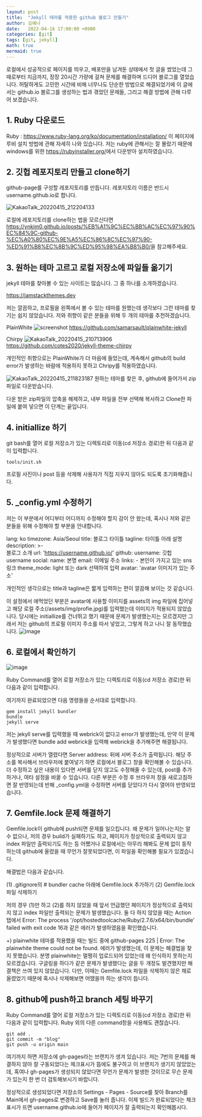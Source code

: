 ```yaml
---
layout: post
title:  "Jekyll 테마를 적용한 github 블로그 만들기"
author: 김예나
date:   2022-04-16 17:00:00 +0900
categories: [git]
tags: [git, jekyll]
math: true
mermaid: true
---
```

  

로컬에서 성공적으로 페이지를 띄우고, 배포만을 남겨둔 상태에서 첫 글을 썼었는데 그때로부터 지금까지, 장장 20시간 가량에 걸쳐 문제를 해결하며 드디어 블로그를 열었습니다. 허탈하게도 고민한 시간에 비해 너무나도 단순한 방법으로 해결되었기에 이 글에서는 github.io 블로그를 생성하는 법과 겪었던 문제들, 그리고 해결 방법에 관해 다루어 보겠습니다.


## 1\. Ruby 다운로드


Ruby : <https://www.ruby-lang.org/ko/documentation/installation/>
이 페이지에 루비 설치 방법에 관해 자세히 나와 있습니다. 저는 ruby에 관해서는 잘 몰랐기 때문에 windows를 위한 <https://rubyinstaller.org/>에서 다운받아 설치하였습니다.


## 2\. 깃헙 레포지토리 만들고 clone하기


github-page를 구성할 레포지토리를 만듭니다. 레포지토리 이름은 반드시 username.github.io로 합니다.

![KakaoTalk_20220415_212204133](https://user-images.githubusercontent.com/80688900/163570207-b54ae389-e39b-4049-94ce-4a92a0cd5f02.png)

로컬에 레포지토리를 clone하는 법을 모르신다면 <https://ynkim0.github.io/posts/%EB%A1%9C%EC%BB%AC%EC%97%90%EC%84%9C-github-%EC%A0%80%EC%9E%A5%EC%86%8C%EC%97%90-%ED%91%B8%EC%8B%9C%ED%95%98%EA%B8%B0/>을 참고해주세요.


## 3\. 원하는 테마 고르고 로컬 저장소에 파일들 옮기기


jekyll 테마를 찾아볼 수 있는 사이트는 많습니다. 그 중 하나를 소개하겠습니다.

<https://jamstackthemes.dev>

저는 깔끔하고, 프로필을 왼쪽에서 볼 수 있는 테마를 원했는데 생각보다 그런 테마를 찾기는 쉽지 않았습니다. 저와 취향이 같은 분들을 위해 두 개의 테마를 추천하겠습니다.


PlainWhite
![screenshot](https://user-images.githubusercontent.com/80688900/163569242-6ba32843-ee47-4e73-9ead-7bcce972318f.png)
<https://github.com/samarsault/plainwhite-jekyll>


Chirpy
![KakaoTalk_20220415_210713906](https://user-images.githubusercontent.com/80688900/163569173-c402b7f4-cb0c-4f8e-8d3b-b07cbc3a1446.png)
<https://github.com/cotes2020/jekyll-theme-chirpy>
  

개인적인 취향으로는 PlainWhite가 더 마음에 들었는데, 계속해서 github의 build error가 발생하는 바람에 적용하지 못하고 Chripy를 적용하였습니다.

![KakaoTalk_20220415_211823187](https://user-images.githubusercontent.com/80688900/163569831-7cb01b2b-9fc8-4eba-8b9f-278cec481593.png)
원하는 테마를 찾은 후, github에 들어가서 zip 파일로 다운받습니다.


다운 받은 zip파일의 압축을 해제하고, 내부 파일을 전부 선택해 복사하고 Clone한 파일에 붙여 넣으면 이 단계는 끝입니다.



## 4\. initiallize 하기


git bash를 열어 로컬 저장소가 있는 디렉토리로 이동(cd 저장소 경로)한 뒤 다음과 같이 입력합니다.

```
tools/init.sh
```
프로필 사진이나 post 등을 삭제해 사용자가 직접 지우지 않아도 되도록 초기화해줍니다.



## 5\. _config.yml 수정하기


저는 이 부분에서 어디부터 어디까지 수정해야 할지 감이 안 왔는데, 혹시나 저와 같은 분들을 위해 수정해야 할 부분을 안내합니다.

lang: ko
timezone: Asia/Seoul
title: 블로그 타이틀
tagline: 타이틀 아래 설명
description: >-                        
  블로그 소개
url: 'https://username.github.io/'
github:
  username: 깃헙 username
social:
  name: 본명
  email: 이메일 주소
  links: 
      - 본인이 가지고 있는 sns 링크
theme_mode:  light 또는 dark 선택하여 입력
avatar: 'avatar 이미지가 있는 주소'

개인적인 생각으로는 title과 tagline은 짧게 입력하는 편이 깔끔해 보이는 것 같습니다.

이 설정에서 애먹었던 부분은 avatar에 사용할 이미지를 assets의 img 파일에 집어넣고 해당 로컬 주소(/assets/img/profie.jpg)를 입력했는데 이미지가 적용되지 않았습니다. 당시에는 initiallize를 건너뛰고 했기 때문에 문제가 발생했는지는 모르겠지만 그래서 저는 github의 프로필 이미지 주소를 따서 넣었고, 그렇게 하고 나니 잘 동작했습니다.
![image](https://user-images.githubusercontent.com/80688900/163667180-c8d96f34-ee25-485b-b2bf-51ff9ba21169.png)


## 6\. 로컬에서 확인하기


![image](https://user-images.githubusercontent.com/80688900/163667447-dc5b3ecc-8af9-4466-8575-c685c8e8fb45.png)


Ruby Command를 열어 로컬 저장소가 있는 디렉토리로 이동(cd 저장소 경로)한 뒤 다음과 같이 입력합니다.

여기까지 완료되었으면 다음 명령들을 순서대로 입력합니다.

```
gem install jekyll bundler
bundle
jekyll serve
```

저는 jekyll serve를 입력했을 때 webrick이 없다고 error가 발생했는데, 만약 이 문제가 발생했다면 bundle add webrick을 입력해 webrick을 추가해주면 해결됩니다.

정상적으로 서버가 열렸다면 Server address: 뒤에 서버 주소가 출력됩니다. 해당 주소를 복사해서 브라우저에 붙여넣기 하면 로컬에서 블로그 창을 확인해볼 수 있습니다. 더 수정하고 싶은 내용이 있다면 서버를 닫지 않고도 수정해줄 수 있는데, post를 추가하거나, 여타 설정을 바꿀 수 있습니다. 다른 부분은 수정 후 브라우저 창을 새로고침하면 잘 반영되는데 반해 _config.yml을 수정하면 서버를 닫았다가 다시 열어야 반영되었습니다.


## 7\. Gemfile.lock 문제 해결하기


Gemfile.lock이 github에 push되면 문제를 일으킵니다. 왜 문제가 일어나는지는 알 수 없으나, 저의 경우 build가 실패하기도 하고, 페이지가 정상적으로 출력되지 않고 index 파일만 출력되기도 하는 등 어쨌거나 로컬에서는 아무리 해봐도 문제 없이 동작하는데 github에 올렸을 때 무언가 잘못되었다면, 이 파일을 확인해볼 필요가 있겠습니다.

해결법은 다음과 같습니다.

(1) .gitignore의 # bundler cache 아래에 Gemfile.lock 추가하기
(2) Gemfile.lock 파일 삭제하기

저의 경우 (1)만 하고 (2)를 하지 않았을 때 앞서 언급했던 페이지가 정상적으로 출력되지 않고 index 파일만 출력되는 문제가 발생했습니다. 둘 다 하지 않았을 때는 Action 탭에서 Error: The process '/opt/hostedtoolcache/Ruby/2.7.6/x64/bin/bundle' failed with exit code 16과 같은 에러가 발생하였음을 확인했습니다.

+) plainwhite 테마를 적용했을 때는 빌드 중에 github-pages 225 | Error:  The plainwhite theme could not be found. 에러가 발생했는데, 이 문제는 해결법을 찾지 못했습니다. 분명 plainwhite는 멀쩡히 업로드되어 있었는데 왜 인식하지 못하는지 모르겠습니다. 구글링을 하다가 같은 문제가 발생했다는 글을 두 개정도 발견했지만 해결책은 쓰여 있지 않았습니다. 다만, 이때는 Gemfile.lock 파일을 삭제하지 않은 채로 올렸었기 때문에 혹시나 삭제해보면 어땠을까 하는 생각이 듭니다.


## 8\. github에 push하고 branch 세팅 바꾸기


Ruby Command를 열어 로컬 저장소가 있는 디렉토리로 이동(cd 저장소 경로)한 뒤 다음과 같이 입력합니다. Ruby 외의 다른 command창을 사용해도 괜찮습니다.

```
git add .
git commit -m "blog"
git push -u origin main
```

여기까지 하면 저장소에 gh-pages라는 브랜치가 생겨 있습니다. 저는 7번의 문제를 해결하지 않아 잘 구동되었다는 체크표시가 뜸에도 불구하고 이 브랜치가 생기지 않았었는데, 혹여나 gh-pages가 생성되지 않았다면 무언가 문제가 발생한 것이므로 무슨 문제가 있는지 한 번 더 검토해보시기 바랍니다.


정상적으로 생성되었다면 저장소의 Settings - Pages - Source를 찾아 Branch를 Main에서 gh-pages로 변경하고 Save를 눌러 줍니다. 이제 빌드가 완료되었다는 체크 표시가 뜨면 username.github.io에 들어가 페이지가 잘 출력되는지 확인해봅시다.


